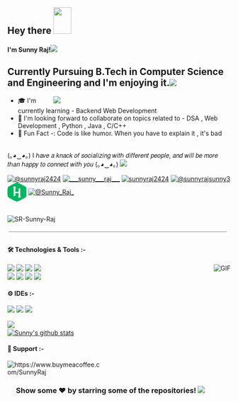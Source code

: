 ## Hey there <img src="https://media.giphy.com/media/QX1OLGwOdE2X5kjn9w/giphy.gif" height="60" width="40"></h2>
<h4 style=font-family: 'Style Script', cursive;>I'm Sunny Raj!<img src="https://media.giphy.com/media/mGcNjsfWAjY5AEZNw6/giphy.gif" width="50"></h4>

## Currently Pursuing B.Tech in Computer Science and Engineering and I'm enjoying it.<img src="https://media.giphy.com/media/VgCDAzcKvsR6OM0uWg/giphy.gif" width="50">

<img align='right' src="https://miro.medium.com/max/680/1*IRGHmiGsa16stedQvIaZfw.gif" width="400">

- 🎓 I'm currently learning - Backend Web Development
- 🤿 I'm looking forward to collaborate on topics related to - DSA , Web Development , Python , Java , C/C++
- 🐞 Fun Fact -: Code is like humor. When you have to explain it , it's bad

<br>
(｡◕‿◕｡) I ℎ𝑎𝑣𝑒 𝑎 𝑘𝑛𝑎𝑐𝑘 𝑜𝑓 𝑠𝑜𝑐𝑖𝑎𝑙𝑖𝑧𝑖𝑛𝑔 𝑤𝑖𝑡ℎ 𝑑𝑖𝑓𝑓𝑒𝑟𝑒𝑛𝑡 𝑝𝑒𝑜𝑝𝑙𝑒, 𝑎𝑛𝑑 𝑤𝑖𝑙𝑙 𝑏𝑒 𝑚𝑜𝑟𝑒 𝑡ℎ𝑎𝑛 ℎ𝑎𝑝𝑝𝑦 𝑡𝑜 𝑐𝑜𝑛𝑛𝑒𝑐𝑡 𝑤𝑖𝑡ℎ 𝑦𝑜𝑢 (｡◕‿◕｡)
  
<img src="https://media.giphy.com/media/7xWWnhbzGtpwEcbYvP/giphy.gif" width="100">

<p align="left">
<a href="https://dev.to/@sunnyraj2424" target="blank"><img align="center" src="https://d2fltix0v2e0sb.cloudfront.net/dev-black.png" alt="@sunnyraj2424" height="43" width="43" /></a>
<a href="https://instagram.com/___sunny___raj___" target="blank"><img align="center" src="https://img.icons8.com/cute-clipart/2x/instagram-new.png" alt="___sunny___raj___" height="43" width="43" /></a>
<a href="https://linkedin.com/in/sunnyraj2424" target="blank"><img align="center" src="https://img.icons8.com/cute-clipart/2x/linkedin.png" alt="sunnyraj2424" height="43" width="43" /></a>
<a href="https://twitter.com/@sunnyrajsunny3" target="blank"><img align="center" src="https://img.icons8.com/cute-clipart/2x/twitter.png" alt="@sunnyrajsunny3" height="43" width="43" /></a>
<a href="https://www.hackerrank.com/Sunny_Raj_2023" target="blank"><img align="center" src="https://github.com/amangupta37/KNOW-ME-app/blob/main/hacker-rank.png" alt="@Sunny_Raj_" height="43" width="43" /></a>
<a href="https://leetcode.com/SR-Sunny-Raj/" target="blank"><img align="center" src="https://img.icons8.com/external-tal-revivo-shadow-tal-revivo/24/000000/external-level-up-your-coding-skills-and-quickly-land-a-job-logo-shadow-tal-revivo.png" alt="@Sunny_Raj_" height="43" width="43" /></a>
  
</br>
<br> 
<p>
    <align="center"> <img src="https://komarev.com/ghpvc/?username=SR-Sunny-Raj&label=Visitors%20&color=0e75b6&style=plastic" alt="SR-Sunny-Raj" />
</p>
<img src="https://github.com/KKhushhalR2405/Bio/blob/master/border.gif" width="1100px" height="10px"></h2>

#### 🛠️ Technologies & Tools :-
<img align="right" alt="GIF" height="300px" src="https://media.giphy.com/media/xT9IgzoKnwFNmISR8I/giphy.gif" />
<p float="left">
<img src="https://img.icons8.com/color/64/c-programming.png"/>
<img src="https://img.icons8.com/color/64/c-plus-plus-logo.png"/>
<img src="https://img.icons8.com/color/64/java-coffee-cup-logo--v1.png"/>
<img src="https://img.icons8.com/color/64/python.png"/>
<br>
<img src="https://img.icons8.com/color/64/html-5--v1.png"/>
<img src="https://img.icons8.com/color/64/css3.png"/>
<img src="https://img.icons8.com/color/64/javascript--v1.png"/>
<img src="https://img.icons8.com/color/64/nodejs.png"/>
</p>

#### ⚙ IDEs :-
<p float="left">
<img src="https://img.icons8.com/color/64/000000/pycharm.png"/>
<img src="https://img.icons8.com/color/64/000000/intellij-idea.png"/>
<img src="https://img.icons8.com/fluent/64/000000/visual-studio-code-2019.png"/>
</p>

<p align="left">
<a href="https://github.com/SR-Sunny-Raj">
<img align="center" src="https://github-readme-stats.vercel.app/api/top-langs/?username=SR-Sunny-Raj&theme=dracula&line_height=10&langs_count=8&layout=compact" />
</a>
<br>
<a href="https://github.com/SR-Sunny-Raj">
 <img align="center" src="https://github-readme-stats.vercel.app/api?username=SR-Sunny-Raj&show_icons=true&theme=dracula&line_height=27" alt="Sunny's github stats"/>
</a>
  
#### 🔰 Support :-
<p float="left">
<a href="https://www.buymeacoffee.com/SunnyRaj"> <img align="left" src="https://cdn.buymeacoffee.com/buttons/v2/default-yellow.png" height="50" width="210" alt="https://www.buymeacoffee.com/SunnyRaj" /></a></p><br><br>

<h3 align="center">
Show some ❤️ by starring some of the repositories!
<img src="https://emojis.slackmojis.com/emojis/images/1588315024/8823/hyperkitty.gif?1588315024" width="30"></h3>
